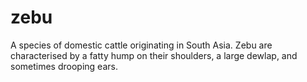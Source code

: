 # zebu
A species of domestic cattle originating in South Asia. Zebu are characterised by a fatty hump on their shoulders, a large dewlap, and sometimes drooping ears.
